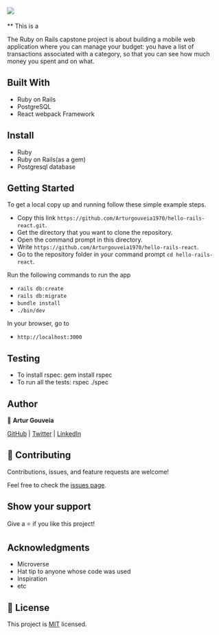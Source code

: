 # ![](https://img.shields.io/badge/Microverse-blueviolet)

 ** This is a 

The Ruby on Rails capstone project is about building a mobile web application where you can manage your budget: you have a list of transactions associated with a category, so that you can see how much money you spent and on what.

## Built With

- Ruby on Rails
- PostgreSQL
- React webpack Framework


## Install

- Ruby
- Ruby on Rails(as a gem)
- Postgresql database

## Getting Started
To get a local copy up and running follow these simple example steps.

- Copy this link `https://github.com/Arturgouveia1970/hello-rails-react.git`.
- Get the directory that you want to clone the repository.
- Open the command prompt in this directory.
- Write `https://github.com/Arturgouveia1970/hello-rails-react`.
- Go to the repository folder in your command prompt `cd hello-rails-react`.

Run the following commands to run the app

- `rails db:create`
- `rails db:migrate`
- `bundle install`
- `./bin/dev`

In your browser, go to

- `http://localhost:3000`

## Testing
- To install rspec: gem install rspec
- To run all the tests: rspec ./spec


## Author

👤 **Artur Gouveia**

[GitHub](https://github.com/Arturgouveia1970) |
[Twitter](https://twitter.com/@arturgouveia10) |
[LinkedIn](https://www.linkedin.com/in/artur-gouveia-323868197/)


## 🤝 Contributing

Contributions, issues, and feature requests are welcome!

Feel free to check the [issues page](../../issues/).

## Show your support

Give a ⭐️ if you like this project!

## Acknowledgments
- Microverse
- Hat tip to anyone whose code was used
- Inspiration
- etc

## 📝 License

This project is [MIT](./MIT.md) licensed.